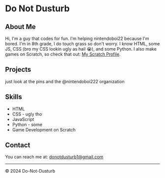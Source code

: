 # Do Not Dusturb

## About Me
Hi, I'm a guy that codes for fun. I'm helping nintendoboi22 because I'm bored. I'm in 8th grade, I do touch grass so don't worry. I know HTML, some JS, CSS (bro my CSS lookin ugly as hail 😭), and some Python. I also make games on Scratch, so check that out: [My Scratch Profile](https://scratch.mit.edu/users/Do_Not_Dusturb/).

## Projects
just look at the pins and the @nintendoboi222 organization

## Skills
- HTML
- CSS - ugly tho
- JavaScript
- Python - some
- Game Development on Scratch

## Contact
You can reach me at: [donotdusturb1@gmail.com](mailto:donotdusturb1@gmail.com)

---

&copy; 2024 Do-Not-Dusturb
```

